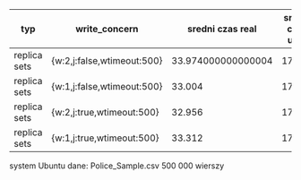 |typ|write_concern|sredni czas real|sredni czas user|sredni czas system|
|-|-|-|-|-|
| replica sets | {w:2,j:false,wtimeout:500} | 33.974000000000004 | 17.47 | 0.524 |
| replica sets | {w:1,j:false,wtimeout:500} | 33.004 | 17.324 | 0.548 |
| replica sets | {w:2,j:true,wtimeout:500} | 32.956 | 17.39 | 0.544 |
| replica sets | {w:1,j:true,wtimeout:500} | 33.312 | 17.446 | 0.51 |

system Ubuntu 
dane: Police_Sample.csv  500 000 wierszy
